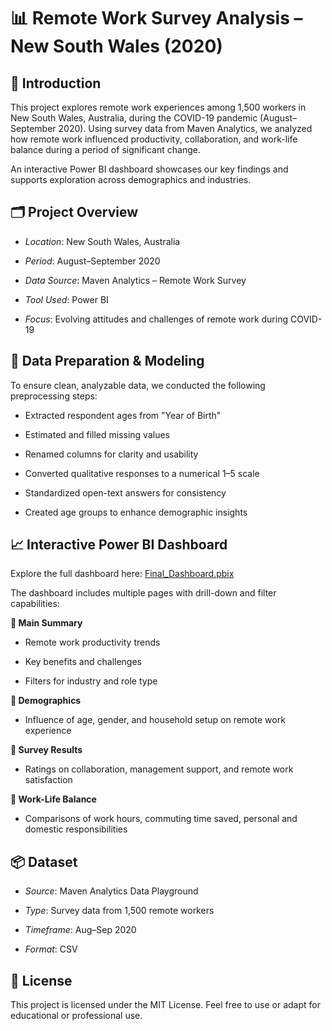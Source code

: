# 📊 Remote Work Survey Analysis – New South Wales (2020)

## 🧭 Introduction
This project explores remote work experiences among 1,500 workers in New South Wales, Australia, during the COVID-19 pandemic (August–September 2020). Using survey data from Maven Analytics, we analyzed how remote work influenced productivity, collaboration, and work-life balance during a period of significant change.

An interactive Power BI dashboard showcases our key findings and supports exploration across demographics and industries.

## 🗂 Project Overview
- *Location*: New South Wales, Australia

- *Period*: August–September 2020

- *Data Source*: Maven Analytics – Remote Work Survey

- *Tool Used*: Power BI

- *Focus*: Evolving attitudes and challenges of remote work during COVID-19

## 🧹 Data Preparation & Modeling
To ensure clean, analyzable data, we conducted the following preprocessing steps:

- Extracted respondent ages from "Year of Birth"

- Estimated and filled missing values

- Renamed columns for clarity and usability

- Converted qualitative responses to a numerical 1–5 scale

- Standardized open-text answers for consistency

- Created age groups to enhance demographic insights

## 📈 Interactive Power BI Dashboard
Explore the full dashboard here: [Final_Dashboard.pbix](https://github.com/hanahatem/Remotera---Power-BI-/blob/main/Final_Dashboard.pbix)

The dashboard includes multiple pages with drill-down and filter capabilities:

**🔹 Main Summary**
- Remote work productivity trends

- Key benefits and challenges

- Filters for industry and role type

**🔹 Demographics**
- Influence of age, gender, and household setup on remote work experience

**🔹 Survey Results**
- Ratings on collaboration, management support, and remote work satisfaction

**🔹 Work-Life Balance**
- Comparisons of work hours, commuting time saved, personal and domestic responsibilities

## 📦 Dataset
- *Source*: Maven Analytics Data Playground

- *Type*: Survey data from 1,500 remote workers

- *Timeframe*: Aug–Sep 2020

- *Format*: CSV

## 📄 License
This project is licensed under the MIT License. Feel free to use or adapt for educational or professional use.